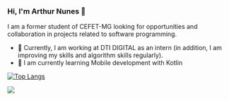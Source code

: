 ### Hi, I'm Arthur Nunes 👋
I am a former student of CEFET-MG looking for opportunities and collaboration in projects related to software programming.
- 🔭 Currently, I am working at DTI DIGITAL as an intern (in addition, I am improving my skills and algorithm skills regularly).
- 🌱 I am currently learning Mobile development with Kotlin


[![Top Langs](https://github-readme-stats.vercel.app/api/top-langs/?username=ArthurSilvaN&layout=compact)](https://github.com/ArthurSilvaN/github-readme-stats)

[<img src="https://img.shields.io/badge/linkedin-%230077B5.svg?&style=for-the-badge&logo=linkedin&logoColor=white" />](https://www.linkedin.com/in/arthurrsn/)


<!--
![YOUR github stats](https://github-readme-stats.vercel.app/api?username=ArthurSilvaN)
-->
<!--
**ArthurSilvaN/ArthurSilvaN** is a ✨ _special_ ✨ repository because its `README.md` (this file) appears on your GitHub profile.

Here are some ideas to get you started:

- 🔭 I’m currently working on ...
- 🌱 I’m currently learning ...
- 👯 I’m looking to collaborate on ...
- 🤔 I’m looking for help with ...
- 💬 Ask me about ...
- 📫 How to reach me: ...
- 😄 Pronouns: ...
- ⚡ Fun fact: ...
-->
